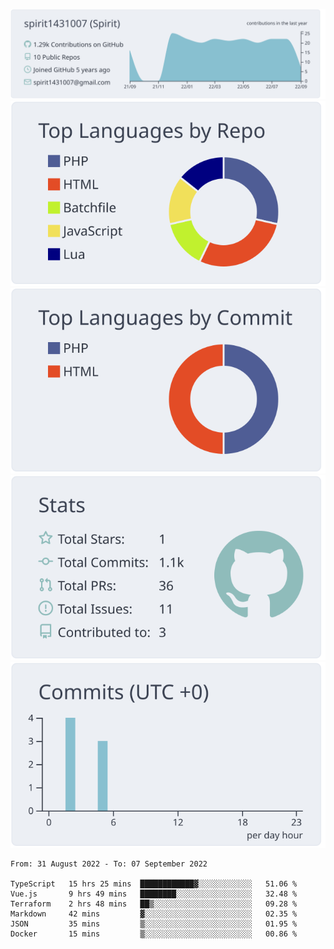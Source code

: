 [![](https://raw.githubusercontent.com/spirit1431007/spirit1431007/master/profile-summary-card-output/nord_bright/0-profile-details.svg)](https://git.io/spiritx)
[![](https://raw.githubusercontent.com/spirit1431007/spirit1431007/master/profile-summary-card-output/nord_bright/1-repos-per-language.svg)](https://git.io/spiritx) [![](https://raw.githubusercontent.com/spirit1431007/spirit1431007/master/profile-summary-card-output/nord_bright/2-most-commit-language.svg)](https://git.io/spiritx)
[![](https://raw.githubusercontent.com/spirit1431007/spirit1431007/master/profile-summary-card-output/nord_bright/3-stats.svg)](https://git.io/spiritx) [![](https://raw.githubusercontent.com/spirit1431007/spirit1431007/master/profile-summary-card-output/nord_bright/4-productive-time.svg)](https://git.io/spiritx)

<!--START_SECTION:waka-->

```text
From: 31 August 2022 - To: 07 September 2022

TypeScript   15 hrs 25 mins  ████████████▓░░░░░░░░░░░░   51.06 %
Vue.js       9 hrs 49 mins   ████████░░░░░░░░░░░░░░░░░   32.48 %
Terraform    2 hrs 48 mins   ██▒░░░░░░░░░░░░░░░░░░░░░░   09.28 %
Markdown     42 mins         ▓░░░░░░░░░░░░░░░░░░░░░░░░   02.35 %
JSON         35 mins         ▒░░░░░░░░░░░░░░░░░░░░░░░░   01.95 %
Docker       15 mins         ▒░░░░░░░░░░░░░░░░░░░░░░░░   00.86 %
```

<!--END_SECTION:waka-->
